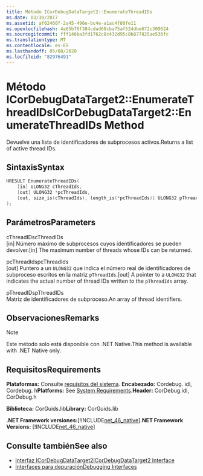 ```yaml
---
title: Método ICorDebugDataTarget2::EnumerateThreadIDs
ms.date: 03/30/2017
ms.assetid: af02460f-2a45-496e-bc4e-a1ac4f80fe11
ms.openlocfilehash: 4a65b76f384cdad68cba75af524dbe672c309624
ms.sourcegitcommit: fff146ba3fd1762c8c432d95c8b877825ae536fc
ms.translationtype: MT
ms.contentlocale: es-ES
ms.lasthandoff: 05/08/2020
ms.locfileid: "82976491"
---
```

# <a name="icordebugdatatarget2enumeratethreadids-method"></a><span data-ttu-id="70449-102">Método ICorDebugDataTarget2::EnumerateThreadIDs</span><span class="sxs-lookup"><span data-stu-id="70449-102">ICorDebugDataTarget2::EnumerateThreadIDs Method</span></span>
<span data-ttu-id="70449-103">Devuelve una lista de identificadores de subprocesos activos.</span><span class="sxs-lookup"><span data-stu-id="70449-103">Returns a list of active thread IDs.</span></span>  
  
## <a name="syntax"></a><span data-ttu-id="70449-104">Sintaxis</span><span class="sxs-lookup"><span data-stu-id="70449-104">Syntax</span></span>  
  
```cpp  
HRESULT EnumerateThreadIDs(  
    [in] ULONG32 cThreadIds,
    [out] ULONG32 *pcThreadIds,
    [out, size_is(cThreadIds), length_is(*pcThreadIds)] ULONG32 pThreadIds[]  
);  
```  
  
## <a name="parameters"></a><span data-ttu-id="70449-105">Parámetros</span><span class="sxs-lookup"><span data-stu-id="70449-105">Parameters</span></span>  
 <span data-ttu-id="70449-106">cThreadIDs</span><span class="sxs-lookup"><span data-stu-id="70449-106">cThreadIDs</span></span>  
 <span data-ttu-id="70449-107">[in] Número máximo de subprocesos cuyos identificadores se pueden devolver.</span><span class="sxs-lookup"><span data-stu-id="70449-107">[in] The maximum number of threads whose IDs can be returned.</span></span>  
  
 <span data-ttu-id="70449-108">pcThreadIds</span><span class="sxs-lookup"><span data-stu-id="70449-108">pcThreadIds</span></span>  
 <span data-ttu-id="70449-109">[out] Puntero a un `ULONG32` que indica el número real de identificadores de subproceso escritos en la matriz `pThreadIds`.</span><span class="sxs-lookup"><span data-stu-id="70449-109">[out] A pointer to a `ULONG32` that indicates the actual number of thread IDs written to the `pThreadIds` array.</span></span>  
  
 <span data-ttu-id="70449-110">pThreadIDs</span><span class="sxs-lookup"><span data-stu-id="70449-110">pThreadIDs</span></span>  
 <span data-ttu-id="70449-111">Matriz de identificadores de subproceso.</span><span class="sxs-lookup"><span data-stu-id="70449-111">An array of thread identifiers.</span></span>  
  
## <a name="remarks"></a><span data-ttu-id="70449-112">Observaciones</span><span class="sxs-lookup"><span data-stu-id="70449-112">Remarks</span></span>  
  
> [!NOTE]
> <span data-ttu-id="70449-113">Este método solo está disponible con .NET Native.</span><span class="sxs-lookup"><span data-stu-id="70449-113">This method is available with .NET Native only.</span></span>  
  
## <a name="requirements"></a><span data-ttu-id="70449-114">Requisitos</span><span class="sxs-lookup"><span data-stu-id="70449-114">Requirements</span></span>  
 <span data-ttu-id="70449-115">**Plataformas:** Consulte [requisitos del sistema](../../get-started/system-requirements.md). **Encabezado:** Cordebug. idl, Cordebug. h</span><span class="sxs-lookup"><span data-stu-id="70449-115">**Platforms:** See [System Requirements](../../get-started/system-requirements.md).**Header:** CorDebug.idl, CorDebug.h</span></span>  
  
 <span data-ttu-id="70449-116">**Biblioteca:** CorGuids.lib</span><span class="sxs-lookup"><span data-stu-id="70449-116">**Library:** CorGuids.lib</span></span>  
  
 <span data-ttu-id="70449-117">**.NET Framework versiones:**[!INCLUDE[net_46_native](../../../../includes/net-46-native-md.md)]</span><span class="sxs-lookup"><span data-stu-id="70449-117">**.NET Framework Versions:** [!INCLUDE[net_46_native](../../../../includes/net-46-native-md.md)]</span></span>  
  
## <a name="see-also"></a><span data-ttu-id="70449-118">Consulte también</span><span class="sxs-lookup"><span data-stu-id="70449-118">See also</span></span>

- [<span data-ttu-id="70449-119">Interfaz ICorDebugDataTarget2</span><span class="sxs-lookup"><span data-stu-id="70449-119">ICorDebugDataTarget2 Interface</span></span>](icordebugdatatarget2-interface.md)
- [<span data-ttu-id="70449-120">Interfaces para depuración</span><span class="sxs-lookup"><span data-stu-id="70449-120">Debugging Interfaces</span></span>](debugging-interfaces.md)
